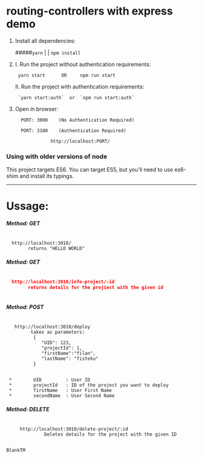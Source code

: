 # routing-controllers with express demo

1) Install all dependencies:

   #####`yarn`    | |    `npm install`
    
2) I. Run the project without authentication requirements:

        yarn start      OR     npm run start
    
    II. Run the project with authentication requirements:

        `yarn start:auth`  or  `npm run start:auth`

3) Open in browser:
    
   
         PORT: 3000    (No Authentication Required)
    
         PORT: 3100    (Authentication Required)
 
                    http://localhost:PORT/

### Using with older versions of node

This project targets ES6. 
You can target ES5, but you'll need to use es6-shim and install its typings.


__________________________________________________________________________

# Ussage: 


##### Method: GET
```json5

  http://localhost:3010/ 
        returns "HELLO WORLD"

```
##### Method: GET
```json

  http://localhost:3010/info-project/:id
        returns details for the projiect with the given id
    
   ``` 
   
   ##### Method: POST
   ```json5

      http://localhost:3010/deploy
            takes as parameters:
             {
                "UID": 123,               
                "projectId": 1,           
                "firstName":"filan",     
                "lastName": "fisteku"        
             }
    
    
    *        UID         : User ID 
    *        projectId   : ID of the project you want to deploy
    *        firstName   : User First Name
    *        secondName  : User Second Name

```
##### Method: DELETE
```json5

     http://localhost:3010/delete-project/:id
              Deletes details for the project with the given ID
             

```


`BlankTM`
